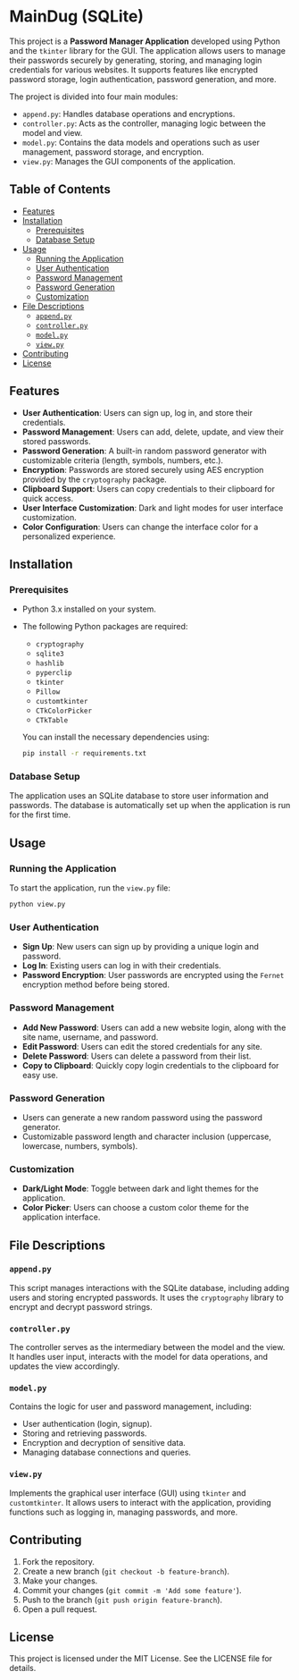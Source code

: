# MainDug (SQLite)
This project is a **Password Manager Application** developed using Python and the `tkinter` library for the GUI. The application allows users to manage their passwords securely by generating, storing, and managing login credentials for various websites. It supports features like encrypted password storage, login authentication, password generation, and more.

The project is divided into four main modules:
- `append.py`: Handles database operations and encryptions.
- `controller.py`: Acts as the controller, managing logic between the model and view.
- `model.py`: Contains the data models and operations such as user management, password storage, and encryption.
- `view.py`: Manages the GUI components of the application.

## Table of Contents
- [Features](#features)
- [Installation](#installation)
  - [Prerequisites](#prerequisites)
  - [Database Setup](#database-setup)
- [Usage](#usage)
  - [Running the Application](#running-the-application)
  - [User Authentication](#user-authentication)
  - [Password Management](#password-management)
  - [Password Generation](#password-generation)
  - [Customization](#customization)
- [File Descriptions](#file-descriptions)
  - [`append.py`](#appendpy)
  - [`controller.py`](#controllerpy)
  - [`model.py`](#modelpy)
  - [`view.py`](#viewpy)
- [Contributing](#contributing)
- [License](#license)


## Features

- **User Authentication**: Users can sign up, log in, and store their credentials.
- **Password Management**: Users can add, delete, update, and view their stored passwords.
- **Password Generation**: A built-in random password generator with customizable criteria (length, symbols, numbers, etc.).
- **Encryption**: Passwords are stored securely using AES encryption provided by the `cryptography` package.
- **Clipboard Support**: Users can copy credentials to their clipboard for quick access.
- **User Interface Customization**: Dark and light modes for user interface customization.
- **Color Configuration**: Users can change the interface color for a personalized experience.

## Installation

### Prerequisites

- Python 3.x installed on your system.
- The following Python packages are required:
  - `cryptography`
  - `sqlite3`
  - `hashlib`
  - `pyperclip`
  - `tkinter`
  - `Pillow`
  - `customtkinter`
  - `CTkColorPicker`
  - `CTkTable`
  
  You can install the necessary dependencies using:

  ```bash
  pip install -r requirements.txt

### Database Setup

The application uses an SQLite database to store user information and passwords. The database is automatically set up when the application is run for the first time.

## Usage

### Running the Application

To start the application, run the `view.py` file:

```bash
python view.py
```

### User Authentication

- **Sign Up**: New users can sign up by providing a unique login and password.
- **Log In**: Existing users can log in with their credentials.
- **Password Encryption**: User passwords are encrypted using the `Fernet` encryption method before being stored.

### Password Management

- **Add New Password**: Users can add a new website login, along with the site name, username, and password.
- **Edit Password**: Users can edit the stored credentials for any site.
- **Delete Password**: Users can delete a password from their list.
- **Copy to Clipboard**: Quickly copy login credentials to the clipboard for easy use.

### Password Generation

- Users can generate a new random password using the password generator.
- Customizable password length and character inclusion (uppercase, lowercase, numbers, symbols).

### Customization

- **Dark/Light Mode**: Toggle between dark and light themes for the application.
- **Color Picker**: Users can choose a custom color theme for the application interface.

## File Descriptions

### `append.py`

This script manages interactions with the SQLite database, including adding users and storing encrypted passwords. It uses the `cryptography` library to encrypt and decrypt password strings.

### `controller.py`

The controller serves as the intermediary between the model and the view. It handles user input, interacts with the model for data operations, and updates the view accordingly.

### `model.py`

Contains the logic for user and password management, including:
- User authentication (login, signup).
- Storing and retrieving passwords.
- Encryption and decryption of sensitive data.
- Managing database connections and queries.

### `view.py`

Implements the graphical user interface (GUI) using `tkinter` and `customtkinter`. It allows users to interact with the application, providing functions such as logging in, managing passwords, and more.

## Contributing

1. Fork the repository.
2. Create a new branch (`git checkout -b feature-branch`).
3. Make your changes.
4. Commit your changes (`git commit -m 'Add some feature'`).
5. Push to the branch (`git push origin feature-branch`).
6. Open a pull request.

## License

This project is licensed under the MIT License. See the LICENSE file for details.
